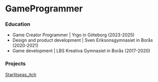 # GameProgrammer

### Education
- Game Creator Programmer | Yrgo in Göteborg (2023-2025)
- Design and product development | Sven Eriksonsgymnasiet in Borås (2020-2021)
- Game development | LBS Kreativa Gymnasiet in Borås (2017-2020)

### Projects
[Starlitseas_itch](https://yrgo-game-creator.itch.io/starlit-seas)
